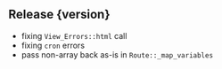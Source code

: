 ## Release {version}

- fixing `View_Errors::html` call
- fixing `cron` errors
- pass non-array back as-is in `Route::_map_variables`

<!-- Generated automatically by release-zesk.sh, beware editing! -->
